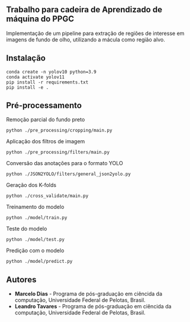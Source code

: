 ## Trabalho para cadeira de Aprendizado de máquina do PPGC
Implementação de um pipeline para extração de regiões de interesse em imagens de fundo de olho, utilizando a mácula como região alvo.

## Instalação
```
conda create -n yolov10 python=3.9
conda activate yolov11
pip install -r requirements.txt
pip install -e .
```

## Pré-processamento
Remoção parcial do fundo preto
```
python ./pre_processing/cropping/main.py
```
Aplicação dos filtros de imagem
```
python ./pre_processing/filters/main.py
```
Conversão das anotações para o formato YOLO
```
python ./JSON2YOLO/filters/general_json2yolo.py
```
Geração dos K-folds
```
python ./cross_validate/main.py
```
Treinamento do modelo
```
python ./model/train.py
```
Teste do modelo
```
python ./model/test.py
```
Predição com o modelo
```
python ./model/predict.py
```

## Autores
* **Marcelo Dias** - Programa de pós-graduação em ciêncida da computação, Universidade Federal de Pelotas, Brasil.
* **Leandro Tavares** - Programa de pós-graduação em ciêncida da computação, Universidade Federal de Pelotas, Brasil.
